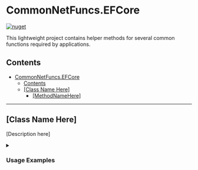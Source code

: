 # CommonNetFuncs.EFCore

[![nuget](https://img.shields.io/nuget/dt/CommonNetFuncs.EFCore)](https://www.nuget.org/packages/CommonNetFuncs.EFCore/)

This lightweight project contains helper methods for several common functions required by applications.

## Contents

- [CommonNetFuncs.EFCore](#commonnetfuncsefcore)
  - [Contents](#contents)
  - [\[Class Name Here\]](#class-name-here)
      - [\[MethodNameHere\]](#methodnamehere)

---

## [Class Name Here]

[Description here]

<details>
<summary><h3>Usage Examples</h3></summary>

#### [MethodNameHere]

```cs
//Code here
```

</details>
